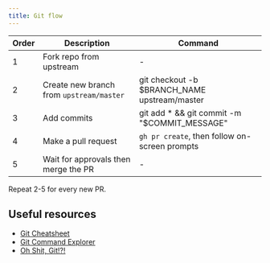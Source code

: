 ```yaml
---
title: Git flow
---
```


| Order | Description                              | Command                                       |
| ----- | ---------------------------------------- | --------------------------------------------- |
| 1     | Fork repo from upstream                  | -                                             |
| 2     | Create new branch from `upstream/master` | git checkout -b $BRANCH_NAME upstream/master  |
| 3     | Add commits                              | git add * && git commit -m "$COMMIT_MESSAGE"  |
| 4     | Make a pull request                      | `gh pr create`, then follow on-screen prompts |
| 5     | Wait for approvals then merge the PR     | -                                             |

Repeat 2-5 for every new PR.


## Useful resources
- [Git Cheatsheet](http://ndpsoftware.com/git-cheatsheet.html)
- [Git Command Explorer](https://gitexplorer.com/)
- [Oh Shit, Git!?!](https://ohshitgit.com/)
